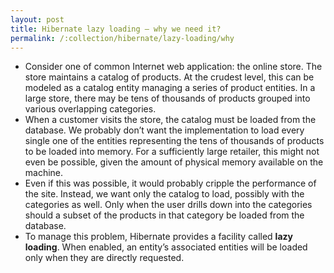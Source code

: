 ```yaml
---
layout: post
title: Hibernate lazy loading – why we need it?
permalink: /:collection/hibernate/lazy-loading/why
---
```


-	Consider one of common Internet web application: the online store. The store maintains a catalog of products. At the crudest level, this can be modeled as a catalog entity managing a series of product entities. In a large store, there may be tens of thousands of products grouped into various overlapping categories.
-	When a customer visits the store, the catalog must be loaded from the database. We probably don’t want the implementation to load every single one of the entities representing the tens of thousands of products to be loaded into memory. For a sufficiently large retailer, this might not even be possible, given the amount of physical memory available on the machine.
-	Even if this was possible, it would probably cripple the performance of the site. Instead, we want only the catalog to load, possibly with the categories as well. Only when the user drills down into the categories should a subset of the products in that category be loaded from the database.
-	To manage this problem, Hibernate provides a facility called **lazy loading**. When enabled, an entity’s associated entities will be loaded only when they are directly requested.

